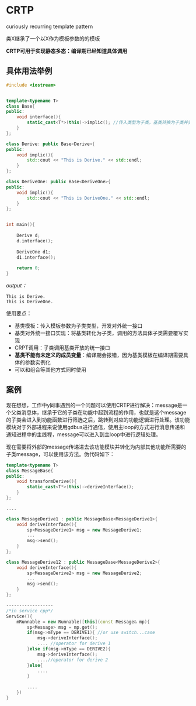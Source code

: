 # CRTP

curiously recurring template pattern

类X继承了一个以X作为模板参数的的模板

**CRTP可用于实现静态多态：编译期已经知道具体调用**

## 具体用法举例

```cpp title="CRTP.cpp"
#include <iostream>


template<typename T>
class Base{
public:
    void interface(){
        static_cast<T*>(this)->implic(); //传入类型为子类，基类转换为子类并实现调用等
    }
};

class Derive: public Base<Derive>{
public:
    void implic(){
        std::cout << "This is Derive." << std::endl;
    }
};

class DeriveOne: public Base<DeriveOne>{
public:
    void implic(){
        std::cout << "This is DeriveOne." << std::endl;
    }
};


int main(){
    
    Derive d;
    d.interface();
    
    DeriveOne d1;
    d1.interface();
    
    return 0;
}

```

*output：*

```
This is Derive.
This is DeriveOne.
```

使用要点：

* 基类模板：传入模板参数为子类类型，开发对外统一接口
* 基类对外统一接口实现：将基类转化为子类，调用的方法具体子类需要覆写实现
* CRPT调用：子类调用基类开放的统一接口
* **基类不能有未定义的成员变量**：编译期会报错，因为基类模板在编译期需要具体的参数实例化
* 可以和组合等其他方式同时使用

## 案例

现在想想，工作中y同事遇到的一个问题可以使用CRTP进行解决：message是一个父类消息体，继承于它的子类在功能中起到流程的作用，也就是这个message的子类会进入到功能函数进行筛选之后，跳转到对应的功能逻辑进行处理。该功能模块对于外部进程来说使用gdbus进行通信，使用主loop的方式进行消息传递和通知进程中的主线程，message可以进入到主loop中进行逻辑处理。

现在需要将外部的message传递进去该功能模块并转化为内部其他功能所需要的子类message，可以使用该方法。伪代码如下：

```cpp title="message.cpp"
template<typename T>
class MessageBase{
public:
    void transformDerive(){
        static_cast<T*>(this)->deriveInterface();
    }
};

....

class MessageDerive1 : public MessageBase<MessageDerive1>{
    void deriveInterface(){
        sp<MessageDerive1> msg = new MessageDerive1;
        ...
        msg->send();
    }
};

class MessageDerive12 : public MessageBase<MessageDerive2>{
    void deriveInterface(){
        sp<MessageDerive2> msg = new MessageDerive2;
        ...
        msg->send();
    }
};

------------------
/*in service cpp*/
Service(){
    mRunnable = new Runnable([this](const Message& mp){
        sp<Message> msg = mp.get();
        if(msg->mType == DERIVE1){ //or use switch...case
            msg->deriveInterface();
            .... //operator for derive 1
        }else if(msg->mType == DERIVE2){
            msg->deriveInterface();
            ....//operator for derive 2
        }else{
            ....
        }
        
        ....
    })
}
```

